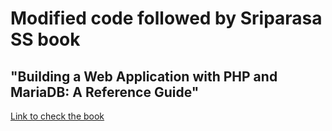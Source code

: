 # Modified code followed by Sriparasa SS book
## "Building a Web Application with PHP and MariaDB: A Reference Guide"

[Link to check the book](https://www.scribd.com/book/272081481/Building-a-Web-Application-with-PHP-and-MariaDB-A-Reference-Guide)